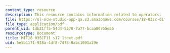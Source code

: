 ```yaml
---
content_type: resource
description: This resource contains information related to operators.
file: https://ol-ocw-studio-app-qa.s3.amazonaws.com/courses/18-03sc-differential-equations-fall-2011/5e5b1171928a4df874f58abc1691a29e_MIT18_03SCF11_s17_1text.pdf
file_type: application/pdf
parent_uid: 1db21ff5-54d4-5578-7a77-bcaa06755e55
resourcetype: Document
title: MIT18_03SCF11_s17_1text.pdf
uid: 5e5b1171-928a-4df8-74f5-8abc1691a29e
---
```

